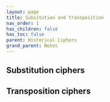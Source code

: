 ```yaml
---
layout: page
title: Subsitution and transposition
nav_order: 1
has_children: false
has_toc: false
parent: Historical Ciphers
grand_parent: Notes
---
```


## Substitution ciphers

## Transposition ciphers 

